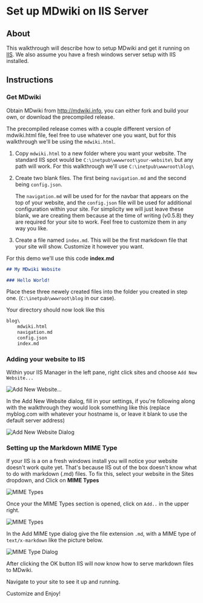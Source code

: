 # Set up MDwiki on IIS Server

## About

This walkthrough will describe how to setup MDwiki and get it running on [IIS](http://iis.com).  We also assume you have a fresh windows server setup with IIS installed.

## Instructions

### Get MDwiki

Obtain MDwiki from <http://mdwiki.info>, you can either fork and build your own, or download the precompiled release.

The precompiled release comes with a couple different version of mdwiki.html file, feel free to use whatever one you want, but for this walkthrough we'll be using the ``mdwiki.html``.

1. Copy ``mdwiki.html`` to a new folder where you want your website.  The standard IIS spot would be ``C:\inetpub\wwwwroot\your-website\`` but any path will work.  For this walkthrough we'll use ``C:\inetpub\wwwroot\blog\``

2. Create two blank files.  The first being ``navigation.md`` and the second being ``config.json``.

    The ``navigation.md`` will be used for for the navbar that appears on the top of your website, and the ``config.json`` file will be used for additional configuration within your site.  For simplicity we will just leave these blank, we are creating them because at the time of writing (v0.5.8) they are required for your site to work.  Feel free to customize them in any way you like.

3. Create a file named ``index.md``.  This will be the first markdown file that your site will show.  Customize it however you want.

For this demo we'll use this code __index.md__

```md
## My MDwiki Website

### Hello World!
```

Place these three newely created files into the folder you created in step one. (``C:\inetpub\wwwroot\blog`` in our case).

Your directory should now look like this

```md
blog\
    mdwiki.html
    navigation.md
    config.json
    index.md
```

### Adding your website to IIS

Within your IIS Manager in the left pane, right click sites and choose ``Add New Website...``

![Add New Website...](./images/add-new-website.png)

In the Add New Website dialog, fill in your settings, if you're following along with the walkthrough they would look something like this (replace myblog.com with whatever your hostname is, or leave it blank to use the default server address)

![Add New Website Dialog](images/add-new-website-dialog.png)

### Setting up the Markdown MIME Type

If your IIS is a on a fresh windows install you will notice your website doesn't work quite yet.  That's because IIS out of the box doesn't know what to do with markdown (.md) files.  To fix this, select your website in the Sites dropdown, and Click on __MIME Types__

![MIME Types](images/mime-types.png)

Once your the MIME Types section is opened, click on ``Add..`` in the upper right.

![MIME Types](images/add-mime-type.png)

In the Add MIME type dialog give the file extension ``.md``, with a MIME type of ``text/x-markdown`` like the picture below.

![MIME Type Dialog](images/mime-type-dialog.png)

After clicking the OK button IIS will now know how to serve markdown files to MDwiki.

Navigate to your site to see it up and running.

Customize and Enjoy!
